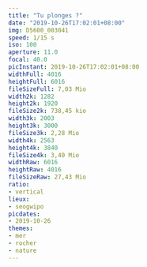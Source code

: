 ```yaml
---
title: "Tu plonges ?"
date: "2019-10-26T17:02:01+08:00"
img: D5600_003041
speed: 1/15 s
iso: 100
aperture: 11.0
focal: 40.0
picInstant: 2019-10-26T17:02:01+08:00
widthFull: 4016
heightFull: 6016
fileSizeFull: 7,03 Mio
width2k: 1282
height2k: 1920
fileSize2k: 738,45 kio
width3k: 2003
height3k: 3000
fileSize3k: 2,28 Mio
width4k: 2563
height4k: 3840
fileSize4k: 3,40 Mio
widthRaw: 6016
heightRaw: 4016
fileSizeRaw: 27,43 Mio
ratio:
- vertical
lieux:
- seogwipo
picdates:
- 2019-10-26
themes:
- mer
- rocher
- nature
---
```


